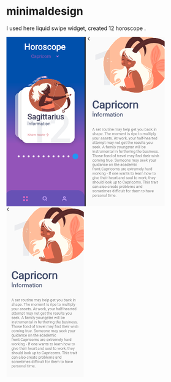 # minimaldesign

I used here liquid swipe widget, created 12 horoscope .

![Octocat](https://github.com/emrahseyhan/minimaldesign/blob/main/ss/ss1.PNG) ![Octocat](https://github.com/emrahseyhan/minimaldesign/blob/main/ss/ss3.PNG)
![Octocat](https://github.com/emrahseyhan/minimaldesign/blob/main/ss/ss3.PNG)
